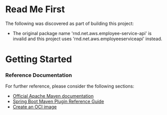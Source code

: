 # Read Me First
The following was discovered as part of building this project:

* The original package name 'rnd.net.aws.employee-service-api' is invalid and this project uses 'rnd.net.aws.employeeserviceapi' instead.

# Getting Started

### Reference Documentation
For further reference, please consider the following sections:

* [Official Apache Maven documentation](https://maven.apache.org/guides/index.html)
* [Spring Boot Maven Plugin Reference Guide](https://docs.spring.io/spring-boot/docs/2.7.3/maven-plugin/reference/html/)
* [Create an OCI image](https://docs.spring.io/spring-boot/docs/2.7.3/maven-plugin/reference/html/#build-image)

